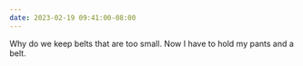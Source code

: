 ```yaml
---
date: 2023-02-19 09:41:00-08:00
---
```


Why do we keep belts that are too small. Now I have to hold my pants and a belt.